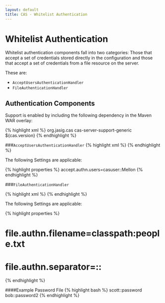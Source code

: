 ```yaml
---
layout: default
title: CAS - Whitelist Authentication
---
```



# Whitelist Authentication
Whitelist authentication components fall into two categories: Those that accept a set of credentials stored directly in the configuration and those that accept a set of credentials from a file resource on the server.

These are:
* `AcceptUsersAuthenticationHandler`
* `FileAuthenticationHandler`


## Authentication Components
Support is enabled by including the following dependency in the Maven WAR overlay:

{% highlight xml %}
<dependency>
  <groupId>org.jasig.cas</groupId>
  <artifactId>cas-server-support-generic</artifactId>
  <version>${cas.version}</version>
</dependency>
{% endhighlight %}

###`AcceptUsersAuthenticationHandler`
{% highlight xml %}
<alias name="acceptUsersAuthenticationHandler" alias="primaryAuthenticationHandler" />
{% endhighlight %}

The following Settings are applicable:

{% highlight properties %}
accept.authn.users=casuser::Mellon
{% endhighlight %}

###`FileAuthenticationHandler`

{% highlight xml %}
<alias name="fileAuthenticationHandler" alias="primaryAuthenticationHandler" />
{% endhighlight %}

The following Settings are applicable:

{% highlight properties %}
# file.authn.filename=classpath:people.txt
# file.authn.separator=::
{% endhighlight %}

####Example Password File
{% highlight bash %}
scott::password
bob::password2
{% endhighlight %}
